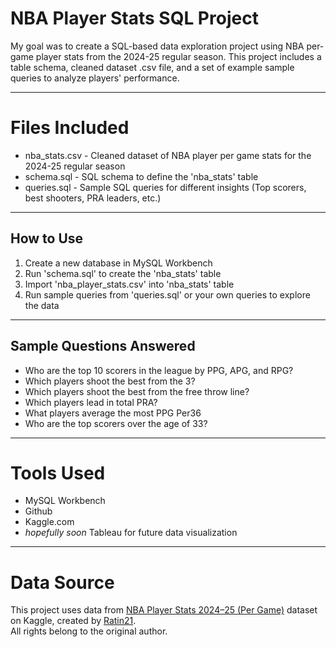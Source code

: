 # NBA Player Stats SQL Project

My goal was to create a SQL-based data exploration project using NBA per-game player stats from the 2024-25 regular season. This project includes a table schema, cleaned dataset .csv file, and a set of example sample queries to analyze players' performance. 

-----

# Files Included
- nba_stats.csv - Cleaned dataset of NBA player per game stats for the 2024-25 regular season  
- schema.sql - SQL schema to define the 'nba_stats' table  
- queries.sql - Sample SQL queries for different insights (Top scorers, best shooters, PRA leaders, etc.)

-----

## How to Use 
1. Create a new database in MySQL Workbench  
2. Run 'schema.sql' to create the 'nba_stats' table  
3. Import 'nba_player_stats.csv' into 'nba_stats' table  
4. Run sample queries from 'queries.sql' or your own queries to explore the data

-----

## Sample Questions Answered

- Who are the top 10 scorers in the league by PPG, APG, and RPG?  
- Which players shoot the best from the 3?
- Which players shoot the best from the free throw line? 
- Which players lead in total PRA?  
- What players average the most PPG Per36  
- Who are the top scorers over the age of 33?  

-----

# Tools Used

- MySQL Workbench  
- Github  
- Kaggle.com  
- *hopefully soon* Tableau for future data visualization

-----

# Data Source

This project uses data from [NBA Player Stats 2024–25 (Per Game)](https://www.kaggle.com/datasets/ratin21/nba-player-stats-2024-25-per-game) dataset on Kaggle, created by [Ratin21](https://www.kaggle.com/ratin21).  
All rights belong to the original author.
